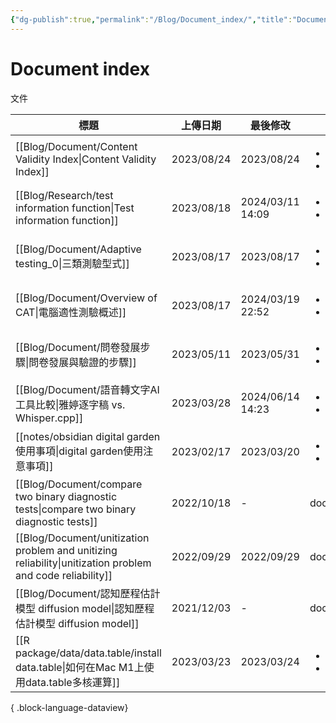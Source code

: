 ```yaml
---
{"dg-publish":true,"permalink":"/Blog/Document_index/","title":"Document index","tags":["blog"],"created":"2023-02-17","updated":"2024-04-09T23:33"}
---
```



# Document index

文件

| 標題                                                                                                           | 上傳日期       | 最後修改              | 類別                                      |
| ------------------------------------------------------------------------------------------------------------ | ---------- | ----------------- | --------------------------------------- |
| [[Blog/Document/Content Validity Index\|Content Validity Index]]                                          | 2023/08/24 | 2023/08/24        | <ul><li>blog</li><li>document</li></ul> |
| [[Blog/Research/test information function\|Test information function]]                                    | 2023/08/18 | 2024/03/11  14:09 | <ul><li>blog</li><li>document</li></ul> |
| [[Blog/Document/Adaptive testing_0\|三類測驗型式]]                                                              | 2023/08/17 | 2023/08/17        | <ul><li>blog</li><li>document</li></ul> |
| [[Blog/Document/Overview of CAT\|電腦適性測驗概述]]                                                               | 2023/08/17 | 2024/03/19  22:52 | <ul><li>blog</li><li>document</li></ul> |
| [[Blog/Document/問卷發展步驟\|問卷發展與驗證的步驟]]                                                                      | 2023/05/11 | 2023/05/31        | <ul><li>document</li><li>blog</li></ul> |
| [[Blog/Document/語音轉文字AI工具比較\|雅婷逐字稿 vs. Whisper.cpp]]                                                      | 2023/03/28 | 2024/06/14  14:23 | <ul><li>blog</li><li>document</li></ul> |
| [[notes/obsidian digital garden使用事項\|digital garden使用注意事項]]                                               | 2023/02/17 | 2023/03/20        | <ul><li>note</li><li>document</li></ul> |
| [[Blog/Document/compare two binary diagnostic tests\|compare two binary diagnostic tests]]                | 2022/10/18 | \-                | document                                |
| [[Blog/Document/unitization problem and unitizing reliability\|unitization problem and code reliability]] | 2022/09/29 | 2022/09/29        | document                                |
| [[Blog/Document/認知歷程估計模型 diffusion model\|認知歷程估計模型 diffusion model]]                                      | 2021/12/03 | \-                | document                                |
| [[R package/data/data.table/install data.table\|如何在Mac M1上使用data.table多核運算]]                              | 2023/03/23 | 2023/03/24        | <ul><li>document</li><li>blog</li></ul> |

{ .block-language-dataview}